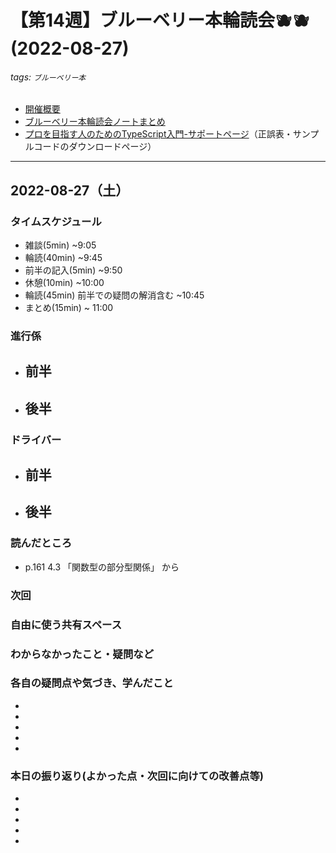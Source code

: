 # 【第14週】ブルーベリー本輪読会🫐🫐<br />(2022-08-27)

###### tags: `ブルーベリー本`

- [開催概要](https://hackmd.io/1kCgi6_tSGukG0KZrqDLvA)
- [ブルーベリー本輪読会ノートまとめ](https://hackmd.io/Ih6bdReuR3eQpYkGaCx8pg)
- [プロを目指す人のためのTypeScript入門-サポートページ](https://gihyo.jp/book/2022/978-4-297-12747-3/support)（正誤表・サンプルコードのダウンロードページ）

---
## 2022-08-27（土）

### タイムスケジュール
- 雑談(5min) ~9:05
- 輪読(40min) ~9:45
- 前半の記入(5min) ~9:50
- 休憩(10min) ~10:00
- 輪読(45min) 前半での疑問の解消含む ~10:45
- まとめ(15min) ~ 11:00

### 進行係

- 前半
    - 
- 後半
    - 
### ドライバー
- 前半
    - 
- 後半
    - 

### 読んだところ
- p.161 4.3 「関数型の部分型関係」 から

### 次回

### 自由に使う共有スペース

### わからなかったこと・疑問など

### 各自の疑問点や気づき、学んだこと

-

-

-

-

-

### 本日の振り返り(よかった点・次回に向けての改善点等)

-

-

-

-

-
